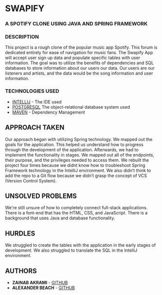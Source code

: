 
# SWAPIFY

### A SPOTIFY CLONE USING JAVA AND SPRING FRAMEWORK

### DESCRIPTION
This project is a rough clone of the popular music app Spotify. This forum is dedicated entirely for ease of navigation for music fans. The Swapify App will accept user sign up data and populate specific tables with user information. The goal was to utilize the benefits of dependencies and SQL databases to store information about our users our data. Our users are our listeners and artists, and the data would be the song information and user information.

### TECHNOLOGIES USED
* [INTELLIJ](https://www.jetbrains.com/idea/) - The IDE used
* [POSTGRESQL](https://www.postgresql.org) The object-relational database system used
* [MAVEN](https://maven.apache.org/) - Dependency Management 

## APPROACH TAKEN
Our approach began with utilizing Spring technology. We mapped out the goals for the application. This helped us understand how to progress through the development of the application. Afterwards, we had to implement the functionality in stages. We mapped out all of the endpoints, their purpose, and the privileges needed to access them. We rebuilt the project four times because we didnt know how to troubleshoot Spring Framework technology in the IntelliJ environment. We also didn’t think to add the repo to a Git flow because we didn’t grasp the concept of VCS (Version Control System).

## UNSOLVED PROBLEMS
We're still unsure of how to completely connect full-stack applications. There is a font-end that has the HTML, CSS, and JavaScript. There is a background that uses Java and database functionality.

## HURDLES
We struggled to create the tables with the application in the early stages of development. We also struggled to translate the SQL in the IntelliJ environment.

## AUTHORS
* **ZAINAB AKRAMI** - [GITHUB](https://github.com/zainab21)
* **ALEXANDER BEACH** - [GITHUB](https://github.com/MrAlexBeach)
